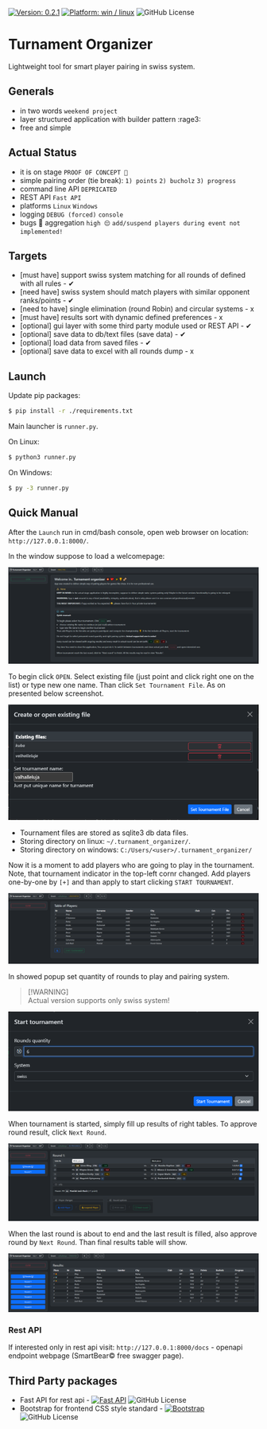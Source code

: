 [![Version: 0.2.1](https://img.shields.io/badge/version-0.2.1-blue)](https://github.com/kkuba91/turnament_organizer)
[![Platform: win / linux](https://img.shields.io/badge/platform-win/linux-orange)](https://github.com/kkuba91/turnament_organizer?tab=readme-ov-file)
![GitHub License](https://github.com/kkuba91/turnament_organizer?tab=MIT-1-ov-file)


# Turnament Organizer
Lightweight tool for smart player pairing in swiss system.

## Generals
- in two words ``weekend project``
- layer structured application with builder pattern :rage3:
- free and simple

## Actual Status
- it is on stage  ``PROOF OF CONCEPT 👷``
- simple pairing order (tie break): ``1) points`` ``2) bucholz`` ``3) progress``
- command line API  ``DEPRICATED``
- REST API  ``Fast API``
- platforms  ``Linux`` ``Windows``
- logging ``DEBUG (forced)`` ``console``
- bugs 🐛 aggregation ``high 😔`` ``add/suspend players during event not implemented!``

## Targets
- [must have] support swiss system matching for all rounds of defined with all rules - ✔
- [need have] swiss system should match players with similar opponent ranks/points - ✔
- [need to have] single elimination (round Robin) and circular systems - x
- [must have] results sort with dynamic defined preferences - x
- [optional] gui layer with some third party module used or REST API - ✔
- [optional] save data to db/text files (save data) - ✔
- [optional] load data from saved files - ✔
- [optional] save data to excel with all rounds dump - x

## Launch
Update pip packages:
``` bash
$ pip install -r ./requirements.txt
```

Main launcher is `runner.py`.

On Linux:
``` bash
$ python3 runner.py
```
On Windows:
``` bash
$ py -3 runner.py
```

## Quick Manual
After the `Launch` run in cmd/bash console, open web browser on location: `http://127.0.0.1:8000/`.

In the window suppose to load a welcomepage:

![alt text](https://raw.githubusercontent.com/kkuba91/turnament_organizer/main/.screenshots/0.2.1/WelcomeView.png)

To begin click `OPEN`. Select existing file (just point and click right one on the list) or type new one name. Than click `Set Tournament File`. As on presented below screenshot.

![alt text](https://raw.githubusercontent.com/kkuba91/turnament_organizer/main/.screenshots/0.2.1/CreateOpenFile.png)

- Tournament files are stored as sqlite3 db data files.
- Storing directory on linux: ```~/.turnament_organizer/```.
- Storing directory on windows: ```C:/Users/<user>/.turnament_organizer/```

Now it is a moment to add players who are going to play in the tournament. Note, that tournament indicator in the top-left cornr changed. Add players one-by-one by `[+]` and than apply to start clicking `START TOURNAMENT`.

![alt text](https://raw.githubusercontent.com/kkuba91/turnament_organizer/main/.screenshots/0.2.1/AddPlayerTable.png)

In showed popup set quantity of rounds to play and pairing system.
> [!WARNING]\
> Actual version supports only swiss system!

![alt text](https://raw.githubusercontent.com/kkuba91/turnament_organizer/main/.screenshots/0.2.1/StartTournamentPopup.png)

When tournament is started, simply fill up results of right tables. To approve round result, click `Next Round`.

![alt text](https://raw.githubusercontent.com/kkuba91/turnament_organizer/main/.screenshots/0.2.1/SettingResults.png)

When the last round is about to end and the last result is filled, also approve round by `Next Round`. Than final results table will show.

![alt text](https://raw.githubusercontent.com/kkuba91/turnament_organizer/main/.screenshots/0.2.1/ResultsFinished.png)

### Rest API
If interested only in rest api visit: `http://127.0.0.1:8000/docs` - openapi endpoint webpage (SmartBear© free swagger page).

## Third Party packages
- Fast API for rest api - [![Fast API](https://img.shields.io/badge/-Fast%20API-grey?logo=github)](https://github.com/tiangolo/fastapi) ![GitHub License](https://img.shields.io/github/license/tiangolo/fastapi)
- Bootstrap for frontend CSS style standard - [![Bootstrap](https://img.shields.io/badge/-Bootstrap-grey?logo=github)](https://github.com/twbs/bootstrap) ![GitHub License](https://img.shields.io/github/license/twbs/bootstrap)


